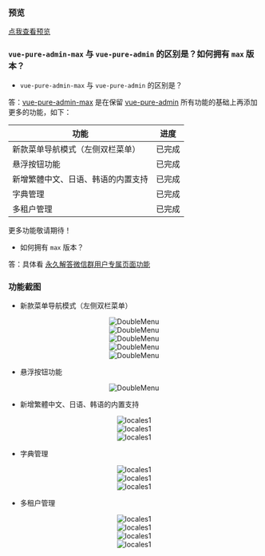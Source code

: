 ### 预览

[点我查看预览](https://pure-admin.github.io/vue-pure-admin-max)

### `vue-pure-admin-max` 与 `vue-pure-admin` 的区别是？如何拥有 `max` 版本？

- `vue-pure-admin-max` 与 `vue-pure-admin` 的区别是？

答：[vue-pure-admin-max](https://pure-admin.github.io/vue-pure-admin-max/#/login) 是在保留 [vue-pure-admin](https://github.com/pure-admin/vue-pure-admin) 所有功能的基础上再添加更多的功能，如下：

| **功能**                           | **进度** |
| ---------------------------------- | -------- |
| 新款菜单导航模式（左侧双栏菜单）   | 已完成   |
| 悬浮按钮功能                       | 已完成   |
| 新增繁體中文、日语、韩语的内置支持 | 已完成   |
| 字典管理                           | 已完成   |
| 多租户管理                         | 已完成   |

更多功能敬请期待！

- 如何拥有 `max` 版本？

答：具体看 [永久解答微信群用户专属页面功能](https://pure-admin.github.io/pure-admin-doc/pages/service/#%E4%B8%93%E5%B1%9E%E9%A1%B5%E9%9D%A2%E5%8A%9F%E8%83%BD%E5%A6%82%E4%B8%8B)

### 功能截图

- 新款菜单导航模式（左侧双栏菜单）

<p align="center">
  <img alt="DoubleMenu" src="https://xiaoxian521.github.io/hyperlink/img/vue-pure-admin-max/double/1.jpg">
  <br />
  <img alt="DoubleMenu" src="https://xiaoxian521.github.io/hyperlink/img/vue-pure-admin-max/double/2.jpg">
  <br />
  <img alt="DoubleMenu" src="https://xiaoxian521.github.io/hyperlink/img/vue-pure-admin-max/double/3.jpg">
  <br />
  <img alt="DoubleMenu" src="https://xiaoxian521.github.io/hyperlink/img/vue-pure-admin-max/double/4.jpg">
  <br />
  <img alt="DoubleMenu" src="https://xiaoxian521.github.io/hyperlink/img/vue-pure-admin-max/double/5.jpg">
</p>

- 悬浮按钮功能

<p align="center">
  <img alt="DoubleMenu" src="https://xiaoxian521.github.io/hyperlink/img/vue-pure-admin-max/float-button/1.jpg">
</p>

- 新增繁體中文、日语、韩语的内置支持

<p align="center">
  <img alt="locales1" src="https://xiaoxian521.github.io/hyperlink/img/vue-pure-admin-max/locales/1.jpg">
  <br />
  <img alt="locales1" src="https://xiaoxian521.github.io/hyperlink/img/vue-pure-admin-max/locales/2.jpg">
  <br />
  <img alt="locales1" src="https://xiaoxian521.github.io/hyperlink/img/vue-pure-admin-max/locales/3.jpg">
</p>

- 字典管理

<p align="center">
  <img alt="locales1" src="https://xiaoxian521.github.io/hyperlink/img/vue-pure-admin-max/dict/1.jpg">
  <br />
  <img alt="locales1" src="https://xiaoxian521.github.io/hyperlink/img/vue-pure-admin-max/dict/2.jpg">
  <br />
  <img alt="locales1" src="https://xiaoxian521.github.io/hyperlink/img/vue-pure-admin-max/dict/3.jpg">
</p>

- 多租户管理

<p align="center">
  <img alt="locales1" src="https://xiaoxian521.github.io/hyperlink/img/vue-pure-admin-max/tenant/1.jpg">
  <br />
  <img alt="locales1" src="https://xiaoxian521.github.io/hyperlink/img/vue-pure-admin-max/tenant/2.jpg">
  <br />
  <img alt="locales1" src="https://xiaoxian521.github.io/hyperlink/img/vue-pure-admin-max/tenant/3.jpg">
  <br />
  <img alt="locales1" src="https://xiaoxian521.github.io/hyperlink/img/vue-pure-admin-max/tenant/4.jpg">
</p>
